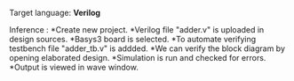Target language: **Verilog**

Inference :
*Create new project.
*Verilog file "adder.v" is uploaded in design sources.
*Basys3 board is selected.
*To automate verifying testbench file "adder_tb.v" is addded.
*We can verify the block diagram by opening elaborated design.
*Simulation is run and checked for errors.
*Output is viewed in wave window.

